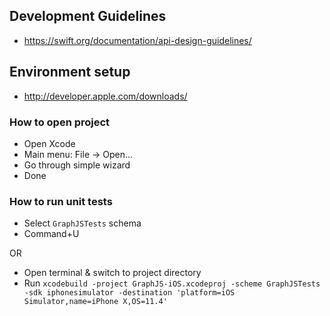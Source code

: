 ## Development Guidelines

 - https://swift.org/documentation/api-design-guidelines/

## Environment setup

 - http://developer.apple.com/downloads/

### How to open project

 - Open Xcode
 - Main menu: File -> Open...
 - Go through simple wizard
 - Done

### How to run unit tests

 - Select `GraphJSTests` schema
 - Command+U

OR

 - Open terminal & switch to project directory
 - Run `xcodebuild -project GraphJS-iOS.xcodeproj -scheme GraphJSTests -sdk iphonesimulator -destination 'platform=iOS Simulator,name=iPhone X,OS=11.4'`
